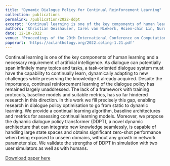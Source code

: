 ```yaml
---
title: "Dynamic Dialogue Policy for Continual Reinforcement Learning"
collection: publications
permalink: /publication/2022-ddpt
excerpt: 'Continual learning is one of the key components of human learning and a necessary requirement of artificial intelligence. As dialogue can potentially span infinitely many topics and tasks, a task-oriented dialogue system must have the capability to continually learn, dynamically adapting to new challenges while preserving the knowledge it already acquired. Despite the importance, continual reinforcement learning of the dialogue policy has remained largely unaddressed. The lack of a framework with training protocols, baseline models and suitable metrics, has so far hindered research in this direction. In this work we fill precisely this gap, enabling research in dialogue policy optimisation to go from static to dynamic learning. We provide a continual learning algorithm, baseline architectures and metrics for assessing continual learning models. Moreover, we propose the dynamic dialogue policy transformer (DDPT), a novel dynamic architecture that can integrate new knowledge seamlessly, is capable of handling large state spaces and obtains significant zero-shot performance when being exposed to unseen domains, without any growth in network parameter size. We validate the strengths of DDPT in simulation with two user simulators as well as with humans.'
authors: 'Christian Geishauser, Carel van Niekerk, Hsien-chin Lin, Nurul Lubis, Michael Heck, Shutong Feng and Milica Gašić'
date: 12-10-2022
venue: 'Proceedings of the 29th International Conference on Computational Linguistics (COLING 2022)'
paperurl: 'https://aclanthology.org/2022.coling-1.21.pdf'
---
```

Continual learning is one of the key components of human learning and a necessary requirement of artificial intelligence. As dialogue can potentially span infinitely many topics and tasks, a task-oriented dialogue system must have the capability to continually learn, dynamically adapting to new challenges while preserving the knowledge it already acquired. Despite the importance, continual reinforcement learning of the dialogue policy has remained largely unaddressed. The lack of a framework with training protocols, baseline models and suitable metrics, has so far hindered research in this direction. In this work we fill precisely this gap, enabling research in dialogue policy optimisation to go from static to dynamic learning. We provide a continual learning algorithm, baseline architectures and metrics for assessing continual learning models. Moreover, we propose the dynamic dialogue policy transformer (DDPT), a novel dynamic architecture that can integrate new knowledge seamlessly, is capable of handling large state spaces and obtains significant zero-shot performance when being exposed to unseen domains, without any growth in network parameter size. We validate the strengths of DDPT in simulation with two user simulators as well as with humans.

[Download paper here](https://aclanthology.org/2022.coling-1.21.pdf)
